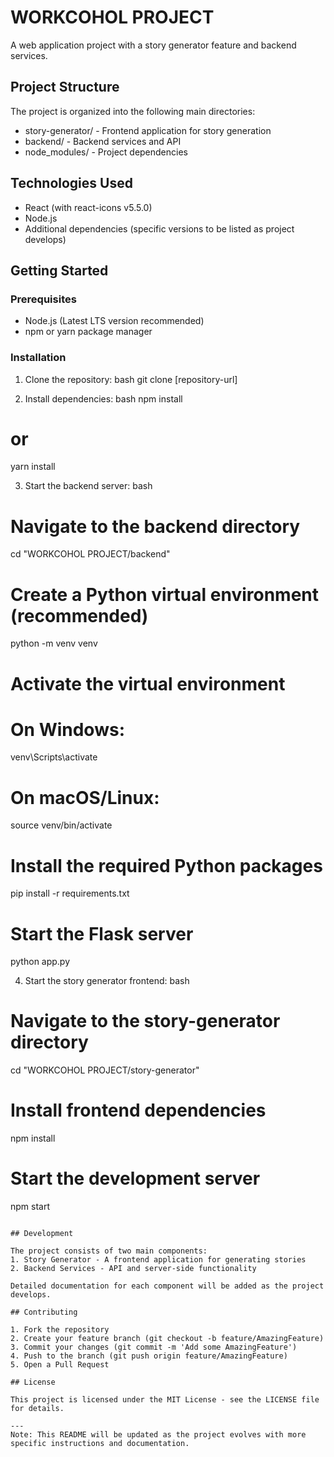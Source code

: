# WORKCOHOL PROJECT

A web application project with a story generator feature and backend services.

## Project Structure

The project is organized into the following main directories:

- story-generator/ - Frontend application for story generation
- backend/ - Backend services and API
- node_modules/ - Project dependencies

## Technologies Used

- React (with react-icons v5.5.0)
- Node.js
- Additional dependencies (specific versions to be listed as project develops)

## Getting Started

### Prerequisites

- Node.js (Latest LTS version recommended)
- npm or yarn package manager

### Installation

1. Clone the repository:
bash
git clone [repository-url]


2. Install dependencies:
bash
npm install
# or
yarn install


3. Start the backend server:
bash
# Navigate to the backend directory
cd "WORKCOHOL PROJECT/backend"

# Create a Python virtual environment (recommended)
python -m venv venv

# Activate the virtual environment
# On Windows:
venv\Scripts\activate
# On macOS/Linux:
source venv/bin/activate

# Install the required Python packages
pip install -r requirements.txt

# Start the Flask server
python app.py

4. Start the story generator frontend:
bash
# Navigate to the story-generator directory
cd "WORKCOHOL PROJECT/story-generator"

# Install frontend dependencies
npm install

# Start the development server
npm start
```

## Development

The project consists of two main components:
1. Story Generator - A frontend application for generating stories
2. Backend Services - API and server-side functionality

Detailed documentation for each component will be added as the project develops.

## Contributing

1. Fork the repository
2. Create your feature branch (git checkout -b feature/AmazingFeature)
3. Commit your changes (git commit -m 'Add some AmazingFeature')
4. Push to the branch (git push origin feature/AmazingFeature)
5. Open a Pull Request

## License

This project is licensed under the MIT License - see the LICENSE file for details.

---
Note: This README will be updated as the project evolves with more specific instructions and documentation.
